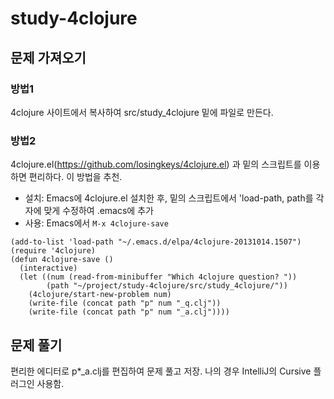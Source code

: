 # study-4clojure

## 문제 가져오기
### 방법1
4clojure 사이트에서 복사하여 src/study_4clojure 밑에 파일로 만든다.

### 방법2
4clojure.el(https://github.com/losingkeys/4clojure.el) 과 밑의 스크립트를 이용하면 편리하다. 이 방법을 추천.
- 설치: Emacs에 4clojure.el 설치한 후, 밑의 스크립트에서 'load-path, path를 각자에 맞게 수정하여 .emacs에 추가
- 사용: Emacs에서 `M-x 4clojure-save`
```
(add-to-list 'load-path "~/.emacs.d/elpa/4clojure-20131014.1507")
(require '4clojure)
(defun 4clojure-save ()
  (interactive)
  (let ((num (read-from-minibuffer "Which 4clojure question? "))
        (path "~/project/study-4clojure/src/study_4clojure/"))
    (4clojure/start-new-problem num)
    (write-file (concat path "p" num "_q.clj"))
    (write-file (concat path "p" num "_a.clj"))))
```

## 문제 풀기
편리한 에디터로 p*_a.clj를 편집하여 문제 풀고 저장. 나의 경우 IntelliJ의 Cursive 플러그인 사용함.